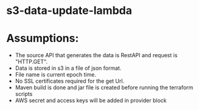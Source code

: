 # s3-data-update-lambda

# Assumptions:
* The source API that generates the data is RestAPI and request is "HTTP.GET". <br />
* Data is stored in s3 in a file of  json format. <br />
* File name is current epoch time. <br />
* No SSL certificates required for the get Url. <br />
* Maven build is done and jar file is created before running the terraform scripts
* AWS secret and access keys will be added in provider block
